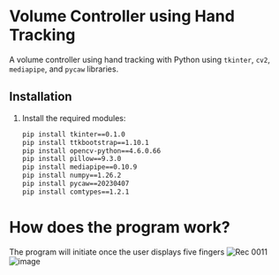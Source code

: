 # Volume Controller using Hand Tracking

A volume controller using hand tracking with Python using `tkinter`, `cv2`, `mediapipe`, and `pycaw` libraries.

## Installation

1. Install the required modules:

   ```bash
   pip install tkinter==0.1.0
   pip install ttkbootstrap==1.10.1
   pip install opencv-python==4.6.0.66
   pip install pillow==9.3.0
   pip install mediapipe==0.10.9
   pip install numpy==1.26.2
   pip install pycaw==20230407
   pip install comtypes==1.2.1

# How does the program work?

The program will initiate once the user displays five fingers
![Rec 0011](https://github.com/Abbas-Ghazavi/Volume-Controller-using-Hand-Tracking/assets/118556497/30d054e9-8e26-4e06-bdc8-7592f8a818fa)
![image](https://github.com/Abbas-Ghazavi/Volume-Controller-using-Hand-Tracking/assets/118556497/f8aaeaa8-f936-419a-99a4-11e9746f2583)
